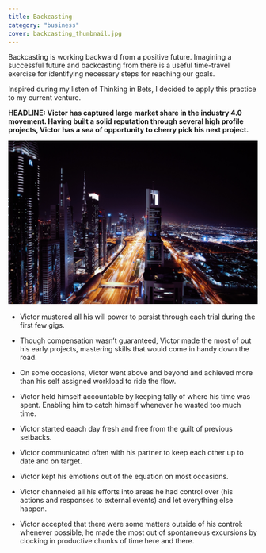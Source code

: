 ```yaml
---
title: Backcasting
category: "business"
cover: backcasting_thumbnail.jpg
---
```


Backcasting is working backward from a positive future. Imagining a successful future and backcasting from there is a useful time-travel exercise for identifying necessary steps for reaching our goals.

Inspired during my listen of Thinking in Bets, I decided to apply this practice to my current venture. 

**HEADLINE: Victor has captured large market share in the industry 4.0 movement. Having built a solid reputation through several high profile projects, Victor has a sea of opportunity to cherry pick his next project.**

![backcasting](backcasting.jpg 'backcasting')

- Victor mustered all his will power to persist through each trial during the first few gigs.

- Though compensation wasn’t guaranteed, Victor made the most of out his early projects, mastering skills that would come in handy down the road.

- On some occasions, Victor went above and beyond and achieved more than his self assigned workload to ride the flow.

- Victor held himself accountable by keeping tally of where his time was spent. Enabling him to catch himself whenever he wasted too much time.

- Victor started eaach day fresh and free from the guilt of previous setbacks.

- Victor communicated often with his partner to keep each other up to date and on target.

- Victor kept his emotions out of the equation on most occasions.

- Victor channeled all his efforts into areas he had control over (his actions and responses to external events) and let everything else happen.

- Victor accepted that there were some matters outside of his control: whenever possible, he made the most out of spontaneous excursions by clocking in productive chunks of time here and there.


